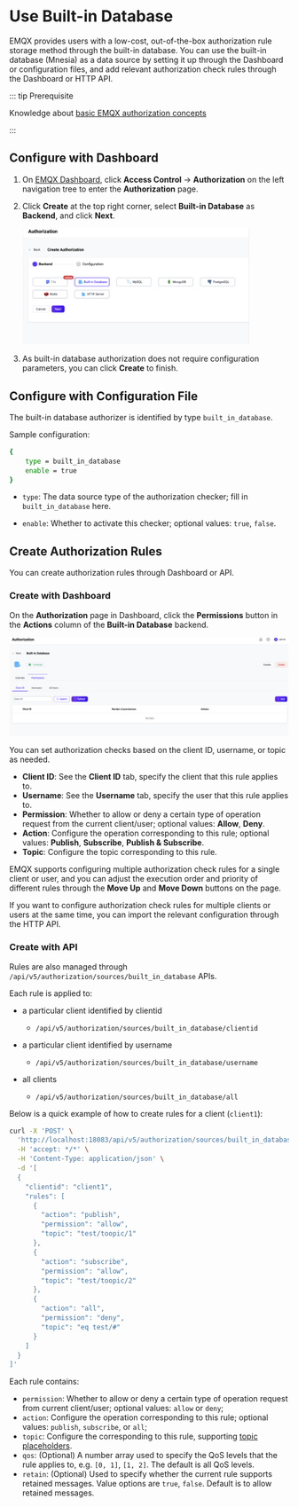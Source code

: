 # Use Built-in Database

EMQX provides users with a low-cost, out-of-the-box authorization rule storage method through the built-in database. You can use the built-in database (Mnesia) as a data source by setting it up through the Dashboard or configuration files, and add relevant authorization check rules through the Dashboard or HTTP API.

::: tip Prerequisite

Knowledge about [basic EMQX authorization concepts](./authz.md)

:::

## Configure with Dashboard

1. On [EMQX Dashboard](http://127.0.0.1:18083/#/authentication), click **Access Control** -> **Authorization** on the left navigation tree to enter the **Authorization** page. 

2. Click **Create** at the top right corner, select **Built-in Database** as **Backend**, and click **Next**. 

   <img src="./assets/authz-mnesia_ee.png" alt="authz-mnesia_ee" style="zoom:40%;" />

3. As built-in database authorization does not require configuration parameters, you can click **Create** to finish.

## Configure with Configuration File

The built-in database authorizer is identified by type `built_in_database`.

Sample configuration:

```bash
{
    type = built_in_database
    enable = true
}
```

-  `type`: The data source type of the authorization checker; fill in `built_in_database` here.

- `enable`: Whether to activate this checker; optional values: `true`, `false`.

<!--For detailed parameter list, see [authz-mnesia](../../configuration/configuration-manual.html#authz-mnesia).-->

## Create Authorization Rules

You can create authorization rules through Dashboard or API.

### Create with Dashboard

On the **Authorization** page in Dashboard, click the **Permissions** button in the **Actions** column of the **Built-in Database** backend.

<img src="./assets/authz-config-built-in-rules_ee.png" alt="authz-config-built-in-rules_ee" style="zoom:50%;" />

You can set authorization checks based on the client ID, username, or topic as needed.

- **Client ID**: See the **Client ID** tab, specify the client that this rule applies to.
- **Username**: See the **Username** tab, specify the user that this rule applies to.
- **Permission**: Whether to allow or deny a certain type of operation request from the current client/user; optional values: **Allow**, **Deny**.
- **Action**: Configure the operation corresponding to this rule; optional values: **Publish**, **Subscribe**, **Publish & Subscribe**.
- **Topic**: Configure the topic corresponding to this rule.

EMQX supports configuring multiple authorization check rules for a single client or user, and you can adjust the execution order and priority of different rules through the **Move Up** and **Move Down** buttons on the page.

If you want to configure authorization check rules for multiple clients or users at the same time, you can import <!--how to understand "传入规则“？--> the relevant configuration through the HTTP API.

### Create with API

Rules are also managed through `/api/v5/authorization/sources/built_in_database` APIs.

Each rule is applied to:
* a particular client identified by clientid
  *  `/api/v5/authorization/sources/built_in_database/clientid`
* a particular client identified by username
  * `/api/v5/authorization/sources/built_in_database/username` 

* all clients
  *  `/api/v5/authorization/sources/built_in_database/all` 


Below is a quick example of how to create rules for a client (`client1`):

```bash
curl -X 'POST' \
  'http://localhost:18083/api/v5/authorization/sources/built_in_database/clientid' \
  -H 'accept: */*' \
  -H 'Content-Type: application/json' \
  -d '[
  {
    "clientid": "client1",
    "rules": [
      {
        "action": "publish",
        "permission": "allow",
        "topic": "test/toopic/1"
      },
      {
        "action": "subscribe",
        "permission": "allow",
        "topic": "test/toopic/2"
      },
      {
        "action": "all",
        "permission": "deny",
        "topic": "eq test/#"
      }
    ]
  }
]'
```

Each rule contains:
* `permission`: Whether to allow or deny a certain type of operation request from current client/user; optional values: `allow` or `deny`;
* `action`: Configure the operation corresponding to this rule; optional values: `publish`, `subscribe`, or `all`;
* `topic`: Configure the corresponding to this rule, supporting [topic placeholders](./authz.md#topic-placeholders).
* `qos`: (Optional) A number array used to specify the QoS levels that the rule applies to, e.g. `[0, 1]`, `[1, 2]`. The default is all QoS levels.
* `retain`: (Optional) Used to specify whether the current rule supports retained messages. Value options are `true`, `false`. Default is to allow retained messages.


